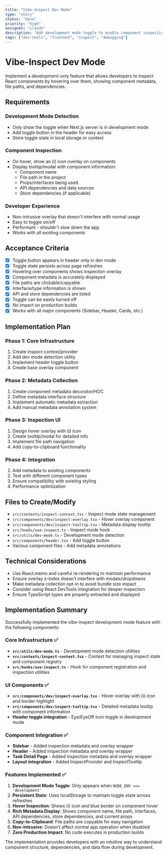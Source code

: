 ```yaml
---
title: "Vibe-Inspect Dev Mode"
type: "story"
status: "done"
priority: "high"
assignee: "claude"
description: "Add development mode toggle to enable component inspection with hover overlay"
tags: ["dev-tools", "frontend", "inspect", "debugging"]
---
```


# Vibe-Inspect Dev Mode

Implement a development-only feature that allows developers to inspect React components by hovering over them, showing component metadata, file paths, and dependencies.

## Requirements

### Development Mode Detection

- Only show the toggle when Next.js server is in development mode
- Add toggle button in the header for easy access
- Store toggle state in local storage or context

### Component Inspection

- On hover, show an (i) icon overlay on components
- Display tooltip/modal with component information:
  - Component name
  - File path in the project
  - Props/interfaces being used
  - API dependencies and data sources
  - Store dependencies (if applicable)

### Developer Experience

- Non-intrusive overlay that doesn't interfere with normal usage
- Easy to toggle on/off
- Performant - shouldn't slow down the app
- Works with all existing components

## Acceptance Criteria

- [x] Toggle button appears in header only in dev mode
- [x] Toggle state persists across page refreshes
- [x] Hovering over components shows inspection overlay
- [x] Component metadata is accurately displayed
- [x] File paths are clickable/copyable
- [x] Interface/type information is shown
- [x] API and store dependencies are listed
- [x] Toggle can be easily turned off
- [x] No impact on production builds
- [x] Works with all major components (Sidebar, Header, Cards, etc.)

## Implementation Plan

### Phase 1: Core Infrastructure

1. Create inspect context/provider
2. Add dev mode detection utility
3. Implement header toggle button
4. Create base overlay component

### Phase 2: Metadata Collection

1. Create component metadata decorator/HOC
2. Define metadata interface structure
3. Implement automatic metadata extraction
4. Add manual metadata annotation system

### Phase 3: Inspection UI

1. Design hover overlay with (i) icon
2. Create tooltip/modal for detailed info
3. Implement file path navigation
4. Add copy-to-clipboard functionality

### Phase 4: Integration

1. Add metadata to existing components
2. Test with different component types
3. Ensure compatibility with existing styling
4. Performance optimization

## Files to Create/Modify

- `src/contexts/inspect-context.tsx` - Inspect mode state management
- `src/components/dev/inspect-overlay.tsx` - Hover overlay component
- `src/components/dev/inspect-tooltip.tsx` - Metadata display tooltip
- `src/hooks/use-inspect.ts` - Inspect mode hook
- `src/utils/dev-mode.ts` - Development mode detection
- `src/components/header.tsx` - Add toggle button
- Various component files - Add metadata annotations

## Technical Considerations

- Use React.memo and careful re-rendering to maintain performance
- Ensure overlay z-index doesn't interfere with modals/dropdowns
- Make metadata collection opt-in to avoid bundle size impact
- Consider using React DevTools integration for deeper inspection
- Ensure TypeScript types are properly extracted and displayed

## Implementation Summary

Successfully implemented the vibe-inspect development mode feature with the following components:

### Core Infrastructure ✅

- **`src/utils/dev-mode.ts`** - Development mode detection utilities
- **`src/contexts/inspect-context.tsx`** - Context for managing inspect state and component registry
- **`src/hooks/use-inspect.ts`** - Hook for component registration and inspection utilities

### UI Components ✅

- **`src/components/dev/inspect-overlay.tsx`** - Hover overlay with (i) icon and border highlight
- **`src/components/dev/inspect-tooltip.tsx`** - Detailed metadata tooltip with component information
- **Header toggle integration** - Eye/EyeOff icon toggle in development mode

### Component Integration ✅

- **Sidebar** - Added inspection metadata and overlay wrapper
- **Header** - Added inspection metadata and overlay wrapper
- **Task Detail Page** - Added inspection metadata and overlay wrapper
- **Layout integration** - Added InspectProvider and InspectTooltip

### Features Implemented ✅

1. **Development Mode Toggle**: Only appears when `NODE_ENV === 'development'`
2. **Persistent State**: Uses localStorage to maintain toggle state across refreshes
3. **Hover Inspection**: Shows (i) icon and blue border on component hover
4. **Rich Metadata Display**: Shows component name, file path, interfaces, API dependencies, store dependencies, and current props
5. **Copy-to-Clipboard**: File paths are copyable for easy navigation
6. **Non-Intrusive**: Doesn't affect normal app operation when disabled
7. **Zero Production Impact**: No code executes in production builds

The implementation provides developers with an intuitive way to understand component structure, dependencies, and data flow during development.
